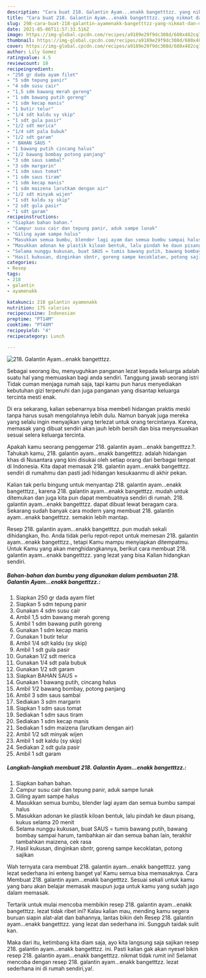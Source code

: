 ```yaml
---
description: "Cara buat 218. Galantin Ayam...enakk bangetttzz. yang nikmat dan Mudah Dibuat"
title: "Cara buat 218. Galantin Ayam...enakk bangetttzz. yang nikmat dan Mudah Dibuat"
slug: 298-cara-buat-218-galantin-ayamenakk-bangetttzz-yang-nikmat-dan-mudah-dibuat
date: 2021-05-06T11:57:33.516Z
image: https://img-global.cpcdn.com/recipes/a9189e29f9dc308d/680x482cq70/218-galantin-ayamenakk-bangetttzz-foto-resep-utama.jpg
thumbnail: https://img-global.cpcdn.com/recipes/a9189e29f9dc308d/680x482cq70/218-galantin-ayamenakk-bangetttzz-foto-resep-utama.jpg
cover: https://img-global.cpcdn.com/recipes/a9189e29f9dc308d/680x482cq70/218-galantin-ayamenakk-bangetttzz-foto-resep-utama.jpg
author: Lily Gomez
ratingvalue: 4.5
reviewcount: 10
recipeingredient:
- "250 gr dada ayam filet"
- "5 sdm tepung panir"
- "4 sdm susu cair"
- "1,5 sdm bawang merah goreng"
- "1 sdm bawang putih goreng"
- "1 sdm kecap manis"
- "1 butir telur"
- "1/4 sdt kaldu sy skip"
- "1 sdt gula pasir"
- "1/2 sdt merica"
- "1/4 sdt pala bubuk"
- "1/2 sdt garam"
- " BAHAN SAUS "
- "1 bawang putih cincang halus"
- "1/2 bawang bombay potong panjang"
- "3 sdm saus sambal"
- "3 sdm margarin"
- "1 sdm saus tomat"
- "1 sdm saus tiram"
- "1 sdm kecap manis"
- "1 sdm maizena larutkam dengan air"
- "1/2 sdt minyak wijen"
- "1 sdt kaldu sy skip"
- "2 sdt gula pasir"
- "1 sdt garam"
recipeinstructions:
- "Siapkan bahan bahan."
- "Campur susu cair dan tepung panir, aduk sampe lunak"
- "Giling ayam sampe halus"
- "Masukkan semua bumbu, blender lagi ayam dan semua bumbu sampai halus"
- "Masukkan adonan ke plastik kiloan bentuk, lalu pindah ke daun pisang, kukus selama 20 menit"
- "Selama nunggu kukusan, buat SAUS = tumis bawang putih, bawang bombay sampai harum, tambahkan air dan semua bahan lain, terakhir tambahkan maizena, cek rasa"
- "Hasil kukusan, dinginkan sbntr, goreng sampe kecoklatan, potong sajikan"
categories:
- Resep
tags:
- 218
- galantin
- ayamenakk

katakunci: 218 galantin ayamenakk 
nutrition: 175 calories
recipecuisine: Indonesian
preptime: "PT14M"
cooktime: "PT48M"
recipeyield: "4"
recipecategory: Lunch

---
```



![218. Galantin Ayam...enakk bangetttzz.](https://img-global.cpcdn.com/recipes/a9189e29f9dc308d/680x482cq70/218-galantin-ayamenakk-bangetttzz-foto-resep-utama.jpg)

Sebagai seorang ibu, menyuguhkan panganan lezat kepada keluarga adalah suatu hal yang memuaskan bagi anda sendiri. Tanggung jawab seorang istri Tidak cuman menjaga rumah saja, tapi kamu pun harus menyediakan kebutuhan gizi terpenuhi dan juga panganan yang disantap keluarga tercinta mesti enak.

Di era  sekarang, kalian sebenarnya bisa membeli hidangan praktis meski tanpa harus susah mengolahnya lebih dulu. Namun banyak juga mereka yang selalu ingin menyajikan yang terlezat untuk orang tercintanya. Karena, memasak yang dibuat sendiri akan jauh lebih bersih dan bisa menyesuaikan sesuai selera keluarga tercinta. 



Apakah kamu seorang penggemar 218. galantin ayam...enakk bangetttzz.?. Tahukah kamu, 218. galantin ayam...enakk bangetttzz. adalah hidangan khas di Nusantara yang kini disukai oleh setiap orang dari berbagai tempat di Indonesia. Kita dapat memasak 218. galantin ayam...enakk bangetttzz. sendiri di rumahmu dan pasti jadi hidangan kesukaanmu di akhir pekan.

Kalian tak perlu bingung untuk menyantap 218. galantin ayam...enakk bangetttzz., karena 218. galantin ayam...enakk bangetttzz. mudah untuk ditemukan dan juga kita pun dapat membuatnya sendiri di rumah. 218. galantin ayam...enakk bangetttzz. dapat dibuat lewat beragam cara. Sekarang sudah banyak cara modern yang membuat 218. galantin ayam...enakk bangetttzz. semakin lebih mantap.

Resep 218. galantin ayam...enakk bangetttzz. pun mudah sekali dihidangkan, lho. Anda tidak perlu repot-repot untuk memesan 218. galantin ayam...enakk bangetttzz., tetapi Kamu mampu menyiapkan ditempatmu. Untuk Kamu yang akan menghidangkannya, berikut cara membuat 218. galantin ayam...enakk bangetttzz. yang lezat yang bisa Kalian hidangkan sendiri.

<!--inarticleads1-->

##### Bahan-bahan dan bumbu yang digunakan dalam pembuatan 218. Galantin Ayam...enakk bangetttzz.:

1. Siapkan 250 gr dada ayam filet
1. Siapkan 5 sdm tepung panir
1. Gunakan 4 sdm susu cair
1. Ambil 1,5 sdm bawang merah goreng
1. Ambil 1 sdm bawang putih goreng
1. Gunakan 1 sdm kecap manis
1. Gunakan 1 butir telur
1. Ambil 1/4 sdt kaldu (sy skip)
1. Ambil 1 sdt gula pasir
1. Gunakan 1/2 sdt merica
1. Gunakan 1/4 sdt pala bubuk
1. Gunakan 1/2 sdt garam
1. Siapkan  BAHAN SAUS =
1. Gunakan 1 bawang putih, cincang halus
1. Ambil 1/2 bawang bombay, potong panjang
1. Ambil 3 sdm saus sambal
1. Sediakan 3 sdm margarin
1. Siapkan 1 sdm saus tomat
1. Sediakan 1 sdm saus tiram
1. Sediakan 1 sdm kecap manis
1. Sediakan 1 sdm maizena (larutkam dengan air)
1. Ambil 1/2 sdt minyak wijen
1. Ambil 1 sdt kaldu (sy skip)
1. Sediakan 2 sdt gula pasir
1. Ambil 1 sdt garam




<!--inarticleads2-->

##### Langkah-langkah membuat 218. Galantin Ayam...enakk bangetttzz.:

1. Siapkan bahan bahan.
1. Campur susu cair dan tepung panir, aduk sampe lunak
1. Giling ayam sampe halus
1. Masukkan semua bumbu, blender lagi ayam dan semua bumbu sampai halus
1. Masukkan adonan ke plastik kiloan bentuk, lalu pindah ke daun pisang, kukus selama 20 menit
1. Selama nunggu kukusan, buat SAUS = tumis bawang putih, bawang bombay sampai harum, tambahkan air dan semua bahan lain, terakhir tambahkan maizena, cek rasa
1. Hasil kukusan, dinginkan sbntr, goreng sampe kecoklatan, potong sajikan




Wah ternyata cara membuat 218. galantin ayam...enakk bangetttzz. yang lezat sederhana ini enteng banget ya! Kamu semua bisa memasaknya. Cara Membuat 218. galantin ayam...enakk bangetttzz. Sesuai sekali untuk kamu yang baru akan belajar memasak maupun juga untuk kamu yang sudah jago dalam memasak.

Tertarik untuk mulai mencoba membikin resep 218. galantin ayam...enakk bangetttzz. lezat tidak ribet ini? Kalau kalian mau, mending kamu segera buruan siapin alat-alat dan bahannya, lantas bikin deh Resep 218. galantin ayam...enakk bangetttzz. yang lezat dan sederhana ini. Sungguh taidak sulit kan. 

Maka dari itu, ketimbang kita diam saja, ayo kita langsung saja sajikan resep 218. galantin ayam...enakk bangetttzz. ini. Pasti kalian gak akan nyesel bikin resep 218. galantin ayam...enakk bangetttzz. nikmat tidak rumit ini! Selamat mencoba dengan resep 218. galantin ayam...enakk bangetttzz. lezat sederhana ini di rumah sendiri,ya!.

